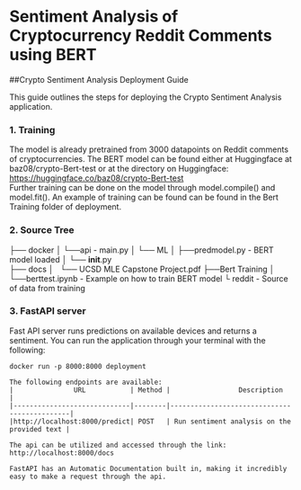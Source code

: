 # Sentiment Analysis of Cryptocurrency Reddit Comments using BERT

##Crypto Sentiment Analysis Deployment Guide 

This guide outlines the steps for deploying the Crypto Sentiment Analysis application.

### 1. Training
The model is already pretrained from 3000 datapoints on Reddit comments of cryptocurrencies. The BERT model can be found either at Huggingface at baz08/crypto-Bert-test or at the directory on Huggingface:
      https://huggingface.co/baz08/crypto-Bert-test          
Further training can be done on the model through model.compile() and model.fit(). An example of training can be found can be found in the Bert Training folder of deployment.



### 2. Source Tree

├── docker
│   └──api - main.py
│       └── ML
│           ├──predmodel.py - BERT model loaded
│           └── __init__.py     
├── docs
│   └── UCSD MLE Capstone Project.pdf
├──Bert Training
│   └──berttest.ipynb - Example on how to train BERT model
└ reddit - Source of data from training


### 3. FastAPI server
Fast API server runs predictions on available devices and returns a sentiment. You can run the application through your terminal with the following:

```
docker run -p 8000:8000 deployment

The following endpoints are available:
|               URL           | Method |                 Description                 |
|-----------------------------|--------|---------------------------------------------|
|http://localhost:8000/predict| POST   | Run sentiment analysis on the provided text |

The api can be utilized and accessed through the link:  http://localhost:8000/docs

FastAPI has an Automatic Documentation built in, making it incredibly easy to make a request through the api. 
